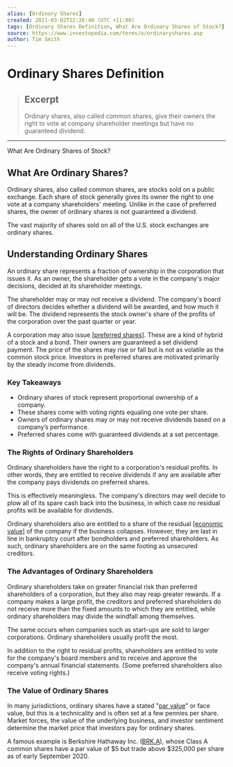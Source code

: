 ```yaml
---
alias: [Ordinary Shares]
created: 2021-03-02T22:26:40 (UTC +11:00)
tags: [Ordinary Shares Definition, What Are Ordinary Shares of Stock?]
source: https://www.investopedia.com/terms/o/ordinaryshares.asp
author: Tim Smith
---
```


# Ordinary Shares Definition

> ## Excerpt
> Ordinary shares, also called common shares, give their owners the right to vote at company shareholder meetings but have no guaranteed dividend.

---

What Are Ordinary Shares of Stock?
## What Are Ordinary Shares?

Ordinary shares, also called common shares, are stocks sold on a public exchange. Each share of stock generally gives its owner the right to one vote at a company shareholders' meeting. Unlike in the case of preferred shares, the owner of ordinary shares is not guaranteed a dividend.

The vast majority of shares sold on all of the U.S. stock exchanges are ordinary shares.

## Understanding Ordinary Shares

An ordinary share represents a fraction of ownership in the corporation that issues it. As an owner, the shareholder gets a vote in the company's major decisions, decided at its shareholder meetings.

The shareholder may or may not receive a dividend. The company's board of directors decides whether a dividend will be awarded, and how much it will be. The dividend represents the stock owner's share of the profits of the corporation over the past quarter or year.

A corporation may also issue [[preferred shares]](https://www.investopedia.com/terms/p/preferredstock.asp). These are a kind of hybrid of a stock and a bond. Their owners are guaranteed a set dividend payment. The price of the shares may rise or fall but is not as volatile as the common stock price. Investors in preferred shares are motivated primarily by the steady income from dividends.

### Key Takeaways

-   Ordinary shares of stock represent proportional ownership of a company.
-   These shares come with voting rights equaling one vote per share.
-   Owners of ordinary shares may or may not receive dividends based on a company’s performance.
-   Preferred shares come with guaranteed dividends at a set percentage.

### The Rights of Ordinary Shareholders

Ordinary shareholders have the right to a corporation's residual profits. In other words, they are entitled to receive dividends if any are available after the company pays dividends on preferred shares.

This is effectively meaningless. The company's directors may well decide to plow all of its spare cash back into the business, in which case no residual profits will be available for dividends.

Ordinary shareholders also are entitled to a share of the residual [[economic value]](https://www.investopedia.com/terms/e/economic-value.asp) of the company if the business collapses. However, they are last in line in bankruptcy court after bondholders and preferred shareholders. As such, ordinary shareholders are on the same footing as unsecured creditors.

### The Advantages of Ordinary Shareholders

Ordinary shareholders take on greater financial risk than preferred shareholders of a corporation, but they also may reap greater rewards. If a company makes a large profit, the creditors and preferred shareholders do not receive more than the fixed amounts to which they are entitled, while ordinary shareholders may divide the windfall among themselves.

The same occurs when companies such as start-ups are sold to larger corporations. Ordinary shareholders usually profit the most.

In addition to the right to residual profits, shareholders are entitled to vote for the company's board members and to receive and approve the company's annual financial statements. (Some preferred shareholders also receive voting rights.)

### The Value of Ordinary Shares

In many jurisdictions, ordinary shares have a stated "[par value](https://www.investopedia.com/video/play/par-value/)" or face value, but this is a technicality and is often set at a few pennies per share. Market forces, the value of the underlying business, and investor sentiment determine the market price that investors pay for ordinary shares.

A famous example is Berkshire Hathaway Inc. ([BRK.A](https://www.investopedia.com/markets/quote?tvwidgetsymbol=brk.a)), whose Class A common shares have a par value of $5 but trade above $325,000 per share as of early September 2020.
